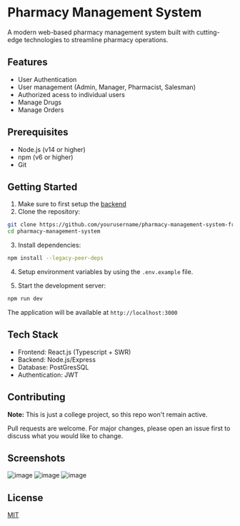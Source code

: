 # Pharmacy Management System

A modern web-based pharmacy management system built with cutting-edge technologies to streamline pharmacy operations.

## Features

-   User Authentication
-   User management (Admin, Manager, Pharmacist, Salesman)
-   Authorized acess to individual users
-   Manage Drugs
-   Manage Orders

## Prerequisites

-   Node.js (v14 or higher)
-   npm (v6 or higher)
-   Git

## Getting Started
1. Make sure to first setup the [backend](https://github.com/Yugveer06/pharmacy-management-system-backend)
2. Clone the repository:

```bash
git clone https://github.com/yourusername/pharmacy-management-system-frontend.git
cd pharmacy-management-system
```

3. Install dependencies:

```bash
npm install --legacy-peer-deps
```
4. Setup environment variables by using the `.env.example` file.

5. Start the development server:

```bash
npm run dev
```

The application will be available at `http://localhost:3000`

## Tech Stack

-   Frontend: React.js (Typescript + SWR)
-   Backend: Node.js/Express
-   Database: PostGresSQL
-   Authentication: JWT

## Contributing

**Note:** This is just a college project, so this repo won't remain active.

Pull requests are welcome. For major changes, please open an issue first to discuss what you would like to change.

## Screenshots
![image](https://github.com/user-attachments/assets/52f89f11-1ece-4ba9-a31b-59f1ae43c202)
![image](https://github.com/user-attachments/assets/875f52a7-03b7-42cc-9e90-0ab58b27e546)
![image](https://github.com/user-attachments/assets/02047f9c-03af-4e92-a250-d3550355b429)



## License

[MIT](https://choosealicense.com/licenses/mit/)
